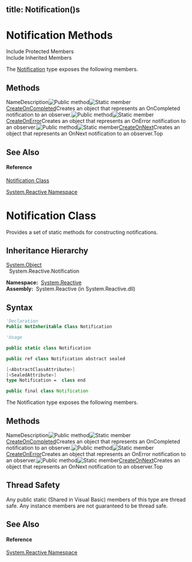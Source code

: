 title: Notification()s
---
# Notification Methods

Include Protected Members  
Include Inherited Members

The [Notification](Notification/Notification) type exposes the following members.

## Methods

NameDescription![Public method](https://reactiveui.net/assets/img/Hh303103.pubmethod(en-us,VS.103).gif "Public method")![Static member](https://reactiveui.net/assets/img/Hh244319.static(en-us,VS.103).gif "Static member")[CreateOnCompleted<T>](CreateOnCompleted/Notification.CreateOnCompleted(T))Creates an object that represents an OnCompleted notification to an observer.![Public method](https://reactiveui.net/assets/img/Hh303103.pubmethod(en-us,VS.103).gif "Public method")![Static member](https://reactiveui.net/assets/img/Hh244319.static(en-us,VS.103).gif "Static member")[CreateOnError<T>](https://msdn.microsoft.com/en-us/library/m:system.reactive.notification.createonerror%60%601(system.exception)(v=VS.103))Creates an object that represents an OnError notification to an observer.![Public method](https://reactiveui.net/assets/img/Hh303103.pubmethod(en-us,VS.103).gif "Public method")![Static member](https://reactiveui.net/assets/img/Hh244319.static(en-us,VS.103).gif "Static member")[CreateOnNext<T>](https://msdn.microsoft.com/en-us/library/m:system.reactive.notification.createonnext%60%601(%60%600)(v=VS.103))Creates an object that represents an OnNext notification to an observer.Top

## See Also

#### Reference

[Notification Class](Notification/Notification)

[System.Reactive Namespace](System.Reactive/System.Reactive)





# Notification Class

Provides a set of static methods for constructing notifications.

## Inheritance Hierarchy

[System.Object](https://msdn.microsoft.com/en-us/library/e5kfa45b)  
  System.Reactive.Notification

**Namespace:**  [System.Reactive](System.Reactive/System.Reactive)  
**Assembly:**  System.Reactive (in System.Reactive.dll)

## Syntax

```vb
'Declaration
Public NotInheritable Class Notification
```

```vb
'Usage
```

```csharp
public static class Notification
```

```c++
public ref class Notification abstract sealed
```

```fsharp
[<AbstractClassAttribute>]
[<SealedAttribute>]
type Notification =  class end
```

```javascript
public final class Notification
```

The Notification type exposes the following members.

## Methods

NameDescription![Public method](https://reactiveui.net/assets/img/Hh303103.pubmethod(en-us,VS.103).gif "Public method")![Static member](https://reactiveui.net/assets/img/Hh244319.static(en-us,VS.103).gif "Static member")[CreateOnCompleted<T>](CreateOnCompleted/Notification.CreateOnCompleted(T))Creates an object that represents an OnCompleted notification to an observer.![Public method](https://reactiveui.net/assets/img/Hh303103.pubmethod(en-us,VS.103).gif "Public method")![Static member](https://reactiveui.net/assets/img/Hh244319.static(en-us,VS.103).gif "Static member")[CreateOnError<T>](https://msdn.microsoft.com/en-us/library/m:system.reactive.notification.createonerror%60%601(system.exception)(v=VS.103))Creates an object that represents an OnError notification to an observer.![Public method](https://reactiveui.net/assets/img/Hh303103.pubmethod(en-us,VS.103).gif "Public method")![Static member](https://reactiveui.net/assets/img/Hh244319.static(en-us,VS.103).gif "Static member")[CreateOnNext<T>](https://msdn.microsoft.com/en-us/library/m:system.reactive.notification.createonnext%60%601(%60%600)(v=VS.103))Creates an object that represents an OnNext notification to an observer.Top

## Thread Safety

Any public static (Shared in Visual Basic) members of this type are thread safe. Any instance members are not guaranteed to be thread safe.

## See Also

#### Reference

[System.Reactive Namespace](System.Reactive/System.Reactive)








